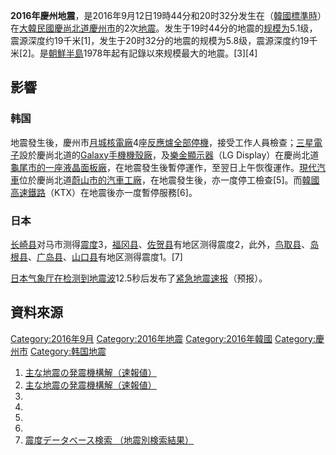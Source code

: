 **2016年慶州地震**，是2016年9月12日19時44分和20时32分发生在（[韓國標準時](../Page/韩国标准时.md "wikilink")）在[大韓民國](https://zh.wikipedia.org/wiki/大韩民国 "wikilink")[慶尚北道](../Page/庆尚北道.md "wikilink")[慶州市](../Page/慶州市.md "wikilink")的2次[地震](../Page/地震.md "wikilink")。发生于19时44分的地震的[规模为](https://zh.wikipedia.org/wiki/日本气象厅地震规模 "wikilink")5.1级，震源深度约19千米\[1\]，发生于20时32分的地震的规模为5.8级，震源深度约19千米\[2\]。是[朝鮮半島](https://zh.wikipedia.org/wiki/朝鮮半島 "wikilink")1978年起有記錄以來规模最大的地震。\[3\]\[4\]

## 影響

### 韩国

地震發生後，慶州市[月城核電廠](../Page/月城核電廠.md "wikilink")4座[反應爐全部停機](https://zh.wikipedia.org/wiki/反應爐 "wikilink")，接受工作人員檢查；[三星電子](../Page/三星電子.md "wikilink")設於慶尚北道的[Galaxy手機機殼廠](https://zh.wikipedia.org/wiki/Galaxy "wikilink")，及[樂金顯示器](https://zh.wikipedia.org/wiki/樂金 "wikilink")（LG Display）在慶尚北道[龜尾市的一座](https://zh.wikipedia.org/wiki/龜尾市 "wikilink")[液晶面板廠](https://zh.wikipedia.org/wiki/液晶面板 "wikilink")，在地震發生後暫停運作，至翌日上午恢復運作。[現代汽車](../Page/現代汽車.md "wikilink")位於慶尚北道[蔚山市的汽車工廠](https://zh.wikipedia.org/wiki/蔚山市 "wikilink")，在地震發生後，亦一度停工檢查\[5\]。而[韓國高速鐵路](https://zh.wikipedia.org/wiki/韓國高速鐵路 "wikilink")（KTX）在地震後亦一度暫停服務\[6\]。

### 日本

[长崎县](../Page/长崎县.md "wikilink")对马市测得[震度](../Page/日本氣象廳震度等級.md "wikilink")3，[福冈县](../Page/福冈县.md "wikilink")、[佐贺县](../Page/佐贺县.md "wikilink")有地区测得震度2，此外，[鸟取县](https://zh.wikipedia.org/wiki/鸟取县 "wikilink")、[岛根县](../Page/岛根县.md "wikilink")、[广岛县](https://zh.wikipedia.org/wiki/广岛县 "wikilink")、[山口县](../Page/山口县.md "wikilink")有地区测得震度1。\[7\]

[日本气象厅在检测到地震波](https://zh.wikipedia.org/wiki/日本气象厅 "wikilink")12.5秒后发布了[紧急地震速报](../Page/紧急地震速报.md "wikilink")（预报）。

## 資料來源

[Category:2016年9月](https://zh.wikipedia.org/wiki/Category:2016年9月 "wikilink") [Category:2016年地震](https://zh.wikipedia.org/wiki/Category:2016年地震 "wikilink") [Category:2016年韓國](https://zh.wikipedia.org/wiki/Category:2016年韓國 "wikilink") [Category:慶州市](https://zh.wikipedia.org/wiki/Category:慶州市 "wikilink") [Category:韩国地震](https://zh.wikipedia.org/wiki/Category:韩国地震 "wikilink")

1.  [主な地震の発震機構解（速報値）](http://www.data.jma.go.jp/svd/eew/data/mech/fig/cmt2016091219440000N354800E12912000100051.html)
2.  [主な地震の発震機構解（速報値）](http://www.data.jma.go.jp/svd/eew/data/mech/fig/cmt2016091220320000N354800E12912000100057.html)
3.
4.
5.
6.
7.  [震度データベース検索 （地震別検索結果）](http://www.data.jma.go.jp/svd/eqdb/data/shindo/Event.php?ID=9903600)